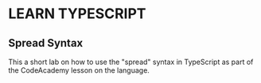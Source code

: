# LEARN TYPESCRIPT
## Spread Syntax
This a short lab on how to use the "spread" syntax in TypeScript as part of the CodeAcademy lesson on the language.
